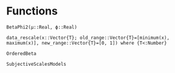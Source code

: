 # Functions

```@docs
BetaPhi2(μ::Real, ϕ::Real)
```

```@docs
data_rescale(x::Vector{T}; old_range::Vector{T}=[minimum(x), maximum(x)], new_range::Vector{T}=[0, 1]) where {T<:Number}
```

```@docs
OrderedBeta
```

```@docs
SubjectiveScalesModels
```